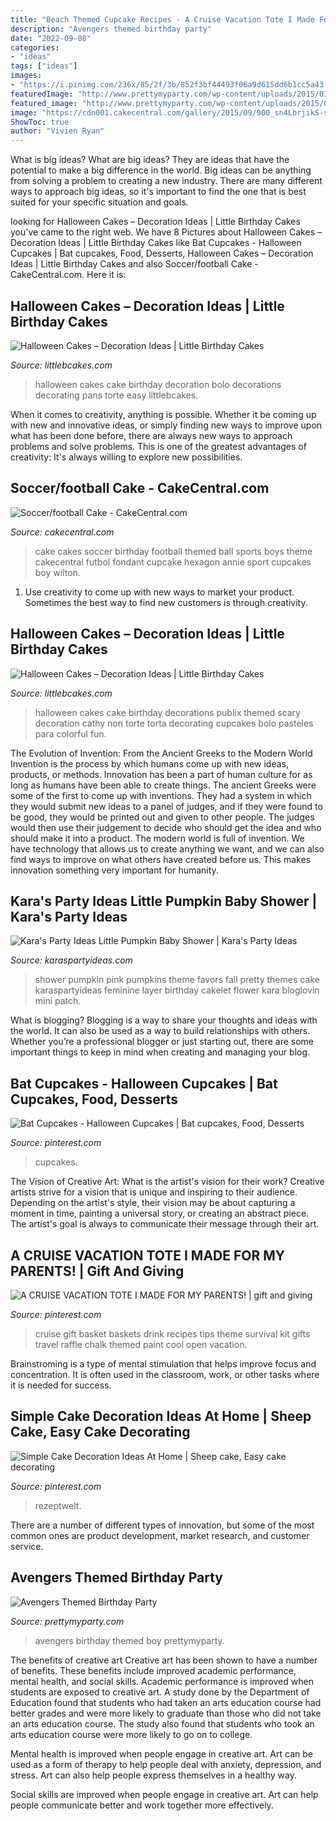 ```yaml
---
title: "Beach Themed Cupcake Recipes - A Cruise Vacation Tote I Made For My Parents!"
description: "Avengers themed birthday party"
date: "2022-09-08"
categories:
- "ideas"
tags: ["ideas"]
images:
- "https://i.pinimg.com/236x/85/2f/3b/852f3bf44493f06a9d615dd6b1cc5a43--cruise-tips-drink-recipes.jpg?nii=t"
featuredImage: "http://www.prettymyparty.com/wp-content/uploads/2015/03/Avengers-Tablescape.jpg"
featured_image: "http://www.prettymyparty.com/wp-content/uploads/2015/03/Avengers-Tablescape.jpg"
image: "https://cdn001.cakecentral.com/gallery/2015/09/900_sn4LbrjikS-soccerfootball-cake.jpg"
ShowToc: true
author: "Vivien Ryan"
---
```



What is big ideas?
What are big ideas? They are ideas that have the potential to make a big difference in the world. Big ideas can be anything from solving a problem to creating a new industry. There are many different ways to approach big ideas, so it's important to find the one that is best suited for your specific situation and goals.

	

		
looking for Halloween Cakes – Decoration Ideas | Little Birthday Cakes you've came to the right web. We have 8 Pictures about Halloween Cakes – Decoration Ideas | Little Birthday Cakes like Bat Cupcakes - Halloween Cupcakes | Bat cupcakes, Food, Desserts, Halloween Cakes – Decoration Ideas | Little Birthday Cakes and also Soccer/football Cake - CakeCentral.com. Here it is:
		
    
## Halloween Cakes – Decoration Ideas | Little Birthday Cakes

<img loading=lazy src="http://www.littlebcakes.com/wp-content/uploads/2013/08/Halloween-Cake-Pans.jpg" onerror="this.onerror=null;this.src='https://tse4.mm.bing.net/th?id=OIP.B5wizS3ToTirQS91WKHNRgHaJ4&amp;pid=15.1';" alt="Halloween Cakes – Decoration Ideas | Little Birthday Cakes">

_Source: littlebcakes.com_

>halloween cakes cake birthday decoration bolo decorations decorating pans torte easy littlebcakes. 

	

When it comes to creativity, anything is possible. Whether it be coming up with new and innovative ideas, or simply finding new ways to improve upon what has been done before, there are always new ways to approach problems and solve problems. This is one of the greatest advantages of creativity: It's always willing to explore new possibilities.

    
## Soccer/football Cake - CakeCentral.com

<img loading=lazy src="https://cdn001.cakecentral.com/gallery/2015/09/900_sn4LbrjikS-soccerfootball-cake.jpg" onerror="this.onerror=null;this.src='https://tse4.mm.bing.net/th?id=OIP.YU5Zj5OKC6ZVPatnxDlYdwHaLJ&amp;pid=15.1';" alt="Soccer/football Cake - CakeCentral.com">

_Source: cakecentral.com_

>cake cakes soccer birthday football themed ball sports boys theme cakecentral futbol fondant cupcake hexagon annie sport cupcakes boy wilton. 

	

1. Use creativity to come up with new ways to market your product. Sometimes the best way to find new customers is through creativity.

    
## Halloween Cakes – Decoration Ideas | Little Birthday Cakes

<img loading=lazy src="http://www.littlebcakes.com/wp-content/uploads/2013/08/Halloween-Cakes.jpg" onerror="this.onerror=null;this.src='https://tse2.mm.bing.net/th?id=OIP.vWZ-kfnTWdApAwja76EZ3AHaIF&amp;pid=15.1';" alt="Halloween Cakes – Decoration Ideas | Little Birthday Cakes">

_Source: littlebcakes.com_

>halloween cakes cake birthday decorations publix themed scary decoration cathy non torte torta decorating cupcakes bolo pasteles para colorful fun. 

	

The Evolution of Invention: From the Ancient Greeks to the Modern World
Invention is the process by which humans come up with new ideas, products, or methods. Innovation has been a part of human culture for as long as humans have been able to create things. The ancient Greeks were some of the first to come up with inventions. They had a system in which they would submit new ideas to a panel of judges, and if they were found to be good, they would be printed out and given to other people. The judges would then use their judgement to decide who should get the idea and who should make it into a product.
The modern world is full of invention. We have technology that allows us to create anything we want, and we can also find ways to improve on what others have created before us. This makes innovation something very important for humanity.

    
## Kara&#039;s Party Ideas Little Pumpkin Baby Shower | Kara&#039;s Party Ideas

<img loading=lazy src="https://karaspartyideas.com/wp-content/uploads/2017/11/Little-Pumpkin-Baby-Shower-via-Karas-Party-Ideas-KarasPartyIdeas.com33.jpg" onerror="this.onerror=null;this.src='https://tse1.mm.bing.net/th?id=OIP.txpu87Y1BIc7hmRumGu_OwHaLG&amp;pid=15.1';" alt="Kara&#039;s Party Ideas Little Pumpkin Baby Shower | Kara&#039;s Party Ideas">

_Source: karaspartyideas.com_

>shower pumpkin pink pumpkins theme favors fall pretty themes cake karaspartyideas feminine layer birthday cakelet flower kara bloglovin mini patch. 

	

What is blogging?
Blogging is a way to share your thoughts and ideas with the world. It can also be used as a way to build relationships with others. Whether you’re a professional blogger or just starting out, there are some important things to keep in mind when creating and managing your blog.

    
## Bat Cupcakes - Halloween Cupcakes | Bat Cupcakes, Food, Desserts

<img loading=lazy src="https://i.pinimg.com/736x/09/ff/54/09ff5472193241f263b28953d6b8d889.jpg" onerror="this.onerror=null;this.src='https://tse2.mm.bing.net/th?id=OIP.Rv2Rg49fO8HxpOo4JtQlvQHaJ3&amp;pid=15.1';" alt="Bat Cupcakes - Halloween Cupcakes | Bat cupcakes, Food, Desserts">

_Source: pinterest.com_

>cupcakes. 

	

The Vision of Creative Art: What is the artist's vision for their work?
Creative artists strive for a vision that is unique and inspiring to their audience. Depending on the artist's style, their vision may be about capturing a moment in time, painting a universal story, or creating an abstract piece. The artist's goal is always to communicate their message through their art.

    
## A CRUISE VACATION TOTE I MADE FOR MY PARENTS! | Gift And Giving

<img loading=lazy src="https://i.pinimg.com/236x/85/2f/3b/852f3bf44493f06a9d615dd6b1cc5a43--cruise-tips-drink-recipes.jpg?nii=t" onerror="this.onerror=null;this.src='https://tse2.mm.bing.net/th?id=OIP.HBr0XDcSs1NchhU9iDrPWQC7FM&amp;pid=15.1';" alt="A CRUISE VACATION TOTE I MADE FOR MY PARENTS! | gift and giving">

_Source: pinterest.com_

>cruise gift basket baskets drink recipes tips theme survival kit gifts travel raffle chalk themed paint cool open vacation. 

	

Brainstroming is a type of mental stimulation that helps improve focus and concentration. It is often used in the classroom, work, or other tasks where it is needed for success.

    
## Simple Cake Decoration Ideas At Home | Sheep Cake, Easy Cake Decorating

<img loading=lazy src="https://i.pinimg.com/736x/1f/fe/bb/1ffebb849c315fdce84d2747d8181bb8.jpg" onerror="this.onerror=null;this.src='https://tse4.mm.bing.net/th?id=OIP.KWCcngDh1Bur6eWTetPZbQHaJ3&amp;pid=15.1';" alt="Simple Cake Decoration Ideas At Home | Sheep cake, Easy cake decorating">

_Source: pinterest.com_

>rezeptwelt. 

	

There are a number of different types of innovation, but some of the most common ones are product development, market research, and customer service.

    
## Avengers Themed Birthday Party

<img loading=lazy src="http://www.prettymyparty.com/wp-content/uploads/2015/03/Avengers-Tablescape.jpg" onerror="this.onerror=null;this.src='https://tse1.mm.bing.net/th?id=OIP.wQADXQG4STLvr2FYsYgnKwHaLH&amp;pid=15.1';" alt="Avengers Themed Birthday Party">

_Source: prettymyparty.com_

>avengers birthday themed boy prettymyparty. 

	

The benefits of creative art
Creative art has been shown to have a number of benefits. These benefits include improved academic performance, mental health, and social skills.
Academic performance is improved when students are exposed to creative art. A study done by the Department of Education found that students who had taken an arts education course had better grades and were more likely to graduate than those who did not take an arts education course. The study also found that students who took an arts education course were more likely to go on to college.

Mental health is improved when people engage in creative art. Art can be used as a form of therapy to help people deal with anxiety, depression, and stress. Art can also help people express themselves in a healthy way.

Social skills are improved when people engage in creative art. Art can help people communicate better and work together more effectively.

